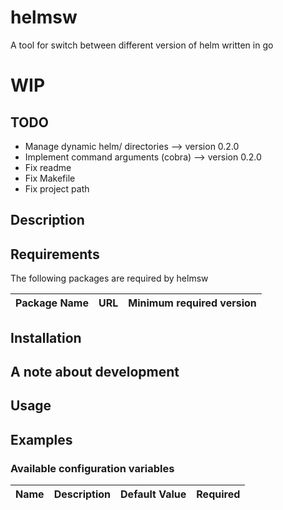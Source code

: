 # helmsw

A tool for switch between different version of helm written in go

# WIP

## TODO
- Manage dynamic helm/ directories --> version 0.2.0
- Implement command arguments (cobra) --> version 0.2.0
- Fix readme
- Fix Makefile
- Fix project path

## Description

## Requirements

The following packages are required by helmsw

| Package Name | URL | Minimum required version |
| ------------ | --- | ------------------------ |

## Installation

## A note about development

## Usage

## Examples

### Available configuration variables

| Name | Description | Default Value | Required |
| ---- | ----------- | ------------- | -------- |
